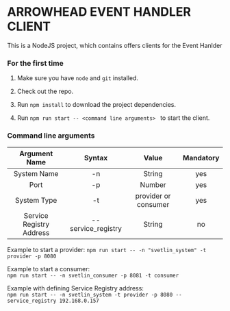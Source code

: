 # ARROWHEAD EVENT HANDLER CLIENT

This is a NodeJS project, which contains offers clients for the Event Hanlder

### For the first time

1. Make sure you have `node` and `git` installed.
2. Check out the repo.
3. Run `npm install` to download the project dependencies.


5. Run `npm run start -- <command line arguments> ` to start the client.

### Command line arguments

| Argument Name       | Syntax           | Value  | Mandatory |
|:-------------------:|:----------------:|:------:|:---------:|
| System Name         | -n               | String | yes       |
| Port                | -p               | Number | yes       |
| System Type         | -t               | provider or consumer | yes |
| Service Registry Address | --service_registry | String | no |

Example to start a provider:
`npm run start -- -n "svetlin_system" -t provider -p 8080`

Example to start a consumer:  
`npm run start -- -n svetlin_consumer -p 8081 -t consumer`

Example with defining Service Registry address:  
`npm run start -- -n svetlin_system -t provider -p 8080 --service_registry 192.168.0.157`

